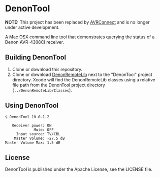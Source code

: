 # DenonTool

**NOTE:** This project has been replaced by [AVRConnect](https://github.com/jhh/AVRConnect) and is no longer under active development.

A Mac OSX command line tool that demonstrates querying the status of a Denon AVR-4308CI receiver.

## Building DenonTool

1. Clone or download this repository.
2. Clone or download [DenonRemoteLib](http://github.com/jhh/DenonRemoteLib "jhh's DenonRemoteLib at master - GitHub") next to the "DenonTool" project directory. Xcode will find the DenonRemoteLib classes using a relative file path from the DenonTool project directory (`../DenonRemoteLib/Classes`).

## Using DenonTool

    $ DenonTool 10.0.1.2
    
       Receiver power: ON
                 Mute: OFF
         Input source: TV/CBL
        Master Volume: -27.5 dB
    Master Volume Max: 1.5 dB
  

## License

DenonTool is published under the Apache License, see the LICENSE file.
